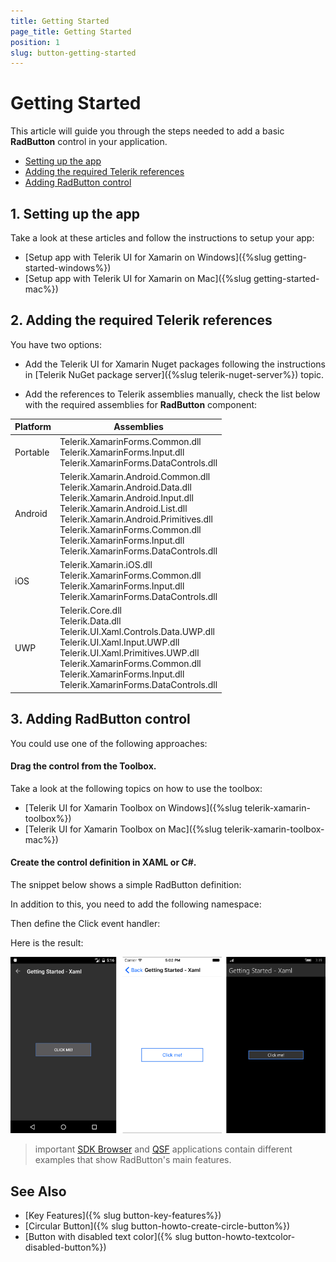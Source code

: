 ```yaml
---
title: Getting Started
page_title: Getting Started
position: 1
slug: button-getting-started
---
```


# Getting Started

This article will guide you through the steps needed to add a basic **RadButton** control in your application.

* [Setting up the app](#1-setting-up-the-app)
* [Adding the required Telerik references](#2-adding-the-required-telerik-references)
* [Adding RadButton control](#3-adding-radbutton-control)


## 1. Setting up the app

Take a look at these articles and follow the instructions to setup your app:

- [Setup app with Telerik UI for Xamarin on Windows]({%slug getting-started-windows%})
- [Setup app with Telerik UI for Xamarin on Mac]({%slug getting-started-mac%})

## 2. Adding the required Telerik references

You have two options:

* Add the Telerik UI for Xamarin Nuget packages following the instructions in [Telerik NuGet package server]({%slug telerik-nuget-server%}) topic.

* Add the references to Telerik assemblies manually, check the list below with the required assemblies for **RadButton** component:

| Platform | Assemblies |
| -------- | ---------- |
| Portable | Telerik.XamarinForms.Common.dll<br/>Telerik.XamarinForms.Input.dll<br/>Telerik.XamarinForms.DataControls.dll |
| Android  | Telerik.Xamarin.Android.Common.dll<br/>Telerik.Xamarin.Android.Data.dll<br /> Telerik.Xamarin.Android.Input.dll<br/>Telerik.Xamarin.Android.List.dll<br/>Telerik.Xamarin.Android.Primitives.dll<br/>Telerik.XamarinForms.Common.dll<br/> Telerik.XamarinForms.Input.dll<br/> Telerik.XamarinForms.DataControls.dll |
| iOS      | Telerik.Xamarin.iOS.dll <br/>Telerik.XamarinForms.Common.dll<br/>Telerik.XamarinForms.Input.dll<br/>Telerik.XamarinForms.DataControls.dll |
| UWP      | Telerik.Core.dll<br/>Telerik.Data.dll<br />  Telerik.UI.Xaml.Controls.Data.UWP.dll<br /> Telerik.UI.Xaml.Input.UWP.dll<br/>Telerik.UI.Xaml.Primitives.UWP.dll<br/>Telerik.XamarinForms.Common.dll<br/>Telerik.XamarinForms.Input.dll<br/>Telerik.XamarinForms.DataControls.dll |

## 3. Adding RadButton control

You could use one of the following approaches:

#### Drag the control from the Toolbox. 

Take a look at the following topics on how to use the toolbox:

* [Telerik UI for Xamarin Toolbox on Windows]({%slug telerik-xamarin-toolbox%})
* [Telerik UI for Xamarin Toolbox on Mac]({%slug telerik-xamarin-toolbox-mac%})
	
#### Create the control definition in XAML or C#.

The snippet below shows a simple RadButton definition:

<snippet id='button-getting-started-xaml'/>

In addition to this, you need to add the following namespace:

<snippet id='xmlns-telerikinput'/>
<snippet id='ns-telerikinput'/>

Then define the Click event handler:

<snippet id='button-getting-started-click-event'/>

Here is the result:

![Button Getting Started Example](images/button-getting-started.png)

>important [SDK Browser](https://github.com/telerik/xamarin-forms-sdk) and [QSF](https://github.com/telerik/telerik-xamarin-forms-samples/tree/master/_Samples%20Application) applications contain different examples that show RadButton's main features.

## See Also

- [Key Features]({% slug button-key-features%})
- [Circular Button]({% slug button-howto-create-circle-button%})
- [Button with disabled text color]({% slug button-howto-textcolor-disabled-button%})